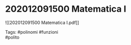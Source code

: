 # 202012091500 Matematica I
![[202012091500 Matematica I.pdf]]

Tags:
	#polinomi 
	#funzioni	
	#polito